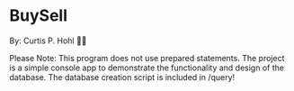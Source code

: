 # BuySell

By: Curtis P. Hohl 👨‍💻

Please Note: This program does not use prepared statements.  The project is a simple console app to demonstrate the functionality and design of the database.
The database creation script is included in /query!
